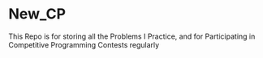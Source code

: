 # New_CP

This Repo is for storing all the Problems I Practice, and for Participating in Competitive Programming Contests regularly
